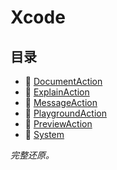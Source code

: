 # Xcode

## 目录

- 📄 [DocumentAction](/zh/xcode/DocumentAction.md)
- 📄 [ExplainAction](/zh/xcode/ExplainAction.md)
- 📄 [MessageAction](/zh/xcode/MessageAction.md)
- 📄 [PlaygroundAction](/zh/xcode/PlaygroundAction.md)
- 📄 [PreviewAction](/zh/xcode/PreviewAction.md)
- 📄 [System](/zh/xcode/System.md)

*完整还原。*